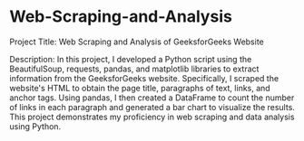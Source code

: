 # Web-Scraping-and-Analysis


Project Title: Web Scraping and Analysis of GeeksforGeeks Website

Description: In this project, I developed a Python script using the BeautifulSoup, requests, pandas, and matplotlib libraries to extract information from the GeeksforGeeks website. Specifically, I scraped the website's HTML to obtain the page title, paragraphs of text, links, and anchor tags. Using pandas, I then created a DataFrame to count the number of links in each paragraph and generated a bar chart to visualize the results. This project demonstrates my proficiency in web scraping and data analysis using Python.

